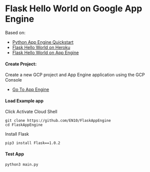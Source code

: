 # Flask Hello World on Google App Engine

Based on:
* [Python App Engine Quickstart](https://cloud.google.com/appengine/docs/standard/python/quickstart)
* [Flask Hello World on Heroku](https://github.com/EN10/PythonHeroku)
* [Flask Hello World on App Engine](https://github.com/GoogleCloudPlatform/python-docs-samples/tree/master/appengine/standard_python37/hello_world)

#### Create Project:
Create a new GCP project and App Engine application using the GCP Console   
* [Go To App Engine](https://console.cloud.google.com/projectselector/appengine/create?lang=python)

#### Load Example app

Click Activate Cloud Shell

    git clone https://github.com/EN10/FlaskAppEngine
    cd FlaskAppEngine

Install Flask

    pip3 install Flask==1.0.2

#### Test App

    python3 main.py
